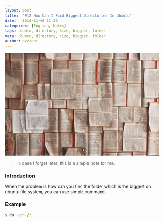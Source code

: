 ```yaml
---
layout: post
title:  "#12 How Can I Find Biggest Directories In Ubuntu"
date:   2018-11-06 21:56
categories: [English, Notes]
tags: ubuntu, directory, size, biggest, folder
meta: ubuntu, directory, size, biggest, folder
author: ozziest
---
```


<a href="https://pixabay.com/en/books-pages-story-stories-notes-1245690/" target="_blank">
    <img src="/images/posts/notes.jpg" class="center" />
</a>

> In case I forget later, this is a simple note for me.

### Introduction

When the problem is how can you find the folder which is the biggest on ubuntu file system, you can use simple command.

### Example

```bash
$ du -sch /*
```